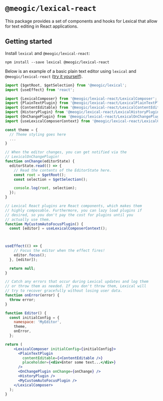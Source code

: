 # `@meogic/lexical-react`

This package provides a set of components and hooks for Lexical that allow for text editing in React applications.

## Getting started

Install `lexical` and `@meogic/lexical-react`:

```
npm install --save lexical @meogic/lexical-react
```

Below is an example of a basic plain text editor using `lexical` and `@meogic/lexical-react` ([try it yourself](https://codesandbox.io/s/lexical-plain-text-example-g932e)).

```jsx
import {$getRoot, $getSelection} from '@meogic/lexical';
import {useEffect} from 'react';

import {LexicalComposer} from '@meogic/lexical-react/LexicalComposer';
import {PlainTextPlugin} from '@meogic/lexical-react/LexicalPlainTextPlugin';
import {ContentEditable} from '@meogic/lexical-react/LexicalContentEditable';
import {HistoryPlugin} from '@meogic/lexical-react/LexicalHistoryPlugin';
import {OnChangePlugin} from '@meogic/lexical-react/LexicalOnChangePlugin';
import {useLexicalComposerContext} from '@meogic/lexical-react/LexicalComposerContext';

const theme = {
  // Theme styling goes here
  ...
}

// When the editor changes, you can get notified via the
// LexicalOnChangePlugin!
function onChange(editorState) {
  editorState.read(() => {
    // Read the contents of the EditorState here.
    const root = $getRoot();
    const selection = $getSelection();

    console.log(root, selection);
  });
}

// Lexical React plugins are React components, which makes them
// highly composable. Furthermore, you can lazy load plugins if
// desired, so you don't pay the cost for plugins until you
// actually use them.
function MyCustomAutoFocusPlugin() {
  const [editor] = useLexicalComposerContext();

  

useEffect(() => {
    // Focus the editor when the effect fires!
    editor.focus();
  }, [editor]);

  return null;
}

// Catch any errors that occur during Lexical updates and log them
// or throw them as needed. If you don't throw them, Lexical will
// try to recover gracefully without losing user data.
function onError(error) {
  throw error;
}

function Editor() {
  const initialConfig = {
    namespace: 'MyEditor',
    theme,
    onError,
  };

return (
    <LexicalComposer initialConfig={initialConfig}>
      <PlainTextPlugin
        contentEditable={<ContentEditable />}
        placeholder={<div>Enter some text...</div>}
      />
      <OnChangePlugin onChange={onChange} />
      <HistoryPlugin />
      <MyCustomAutoFocusPlugin />
    </LexicalComposer>
  );
}
```
